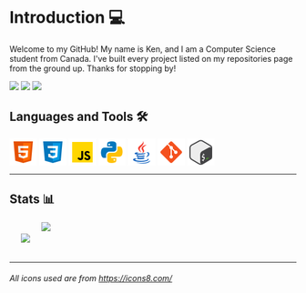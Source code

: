 
# Introduction 💻
Welcome to my GitHub! My name is Ken, and I am a Computer Science student from Canada. I've built every project listed on my repositories page from the ground up. Thanks for stopping by!

<a href="https://www.linkedin.com/in/ken-tabanay/" target="_blank"><img src="https://img.shields.io/badge/LinkedIn-0077B5?style=for-the-badge&logo=linkedin&logoColor=white"/></a> <!--LinkedIn Badge-->
<a href="https://www.linkedin.com/in/ken-tabanay/" target="_blank"><img src="https://img.shields.io/badge/Resume-DC0F02?style=for-the-badge&logo=adobeacrobatreader&logoColor=white"/></a> <!--Resume-->
<a href="https://leetcode.com/kennek4/" target="_blank"><img src="https://img.shields.io/badge/-LeetCode-FFA116?style=for-the-badge&logo=LeetCode&logoColor=black"/></a> <!--LeetCode-->

## Languages and Tools 🛠️
<!-- Languages and Tools I have used and know -->
<a href="" target="_blank"><img align="center" height="48" src="https://github.com/kennek4/kennek4/blob/main/icons/html.png"/></a>
<a href="" target="_blank"><img align="center" height="48" src="https://github.com/kennek4/kennek4/blob/main/icons/css.png"/></a>
<a href="" target="_blank"><img align="center" height="48" src="https://github.com/kennek4/kennek4/blob/main/icons/javascript.png"/></a>
<a href="" target="_blank"><img align="center" height="48" src="https://github.com/kennek4/kennek4/blob/main/icons/python.png"/></a>
<a href="" target="_blank"><img align="center" height="48" src="https://github.com/kennek4/kennek4/blob/main/icons/java.png"/></a>
<a href="" target="_blank"><img align="center" height="48" src="https://github.com/kennek4/kennek4/blob/main/icons/git.png"/></a>
<a href="" target="_blank"><img align="center" height="48" src="https://github.com/kennek4/kennek4/blob/main/icons/bash.png"/></a>

---

## Stats 📊
<div style="display: flex;">
  
  <!-- Daily Streak Stats -->
  <a href="https://git.io/streak-stats" target="_blank" style="margin: 20px">
    <img height=200 align="center" src="https://streak-stats.demolab.com?user=kennek4&theme=transparent&date_format=n%2Fj%5B%2FY%5D&mode=daily&card_width=375&hide_longest_streak=true&hide_border=true"/>
  </a>
  
  <!-- Most Common Languages Stats -->
  <a href="" target="_blank">
    <img height=200 align="center" src="https://github-readme-stats.vercel.app/api/top-langs?username=kennek4&layout=compact&langs_count=8&card_width=320&theme=transparent&hide_border=true"/>
  </a>
  
</div>

---
###### *All icons used are from https://icons8.com/* 

